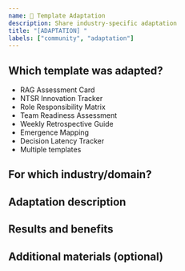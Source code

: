 ```yaml
---
name: 🔧 Template Adaptation
description: Share industry-specific adaptation
title: "[ADAPTATION] "
labels: ["community", "adaptation"]
---
```


## Which template was adapted?
- RAG Assessment Card
- NTSR Innovation Tracker
- Role Responsibility Matrix
- Team Readiness Assessment
- Weekly Retrospective Guide
- Emergence Mapping
- Decision Latency Tracker
- Multiple templates

## For which industry/domain?
<!-- e.g., IT, education, healthcare, finance, etc. -->

## Adaptation description
<!-- What changes did you make? How did you adapt it for your domain? -->

## Results and benefits
<!-- What improvements did the adaptation bring? -->

## Additional materials (optional)
<!-- Links to examples, screenshots, documents -->
